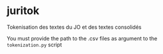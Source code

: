 # juritok
Tokenisation des textes du JO et des textes consolidés

You must provide the path to the .csv files as argument to the `tokenization.py` script

